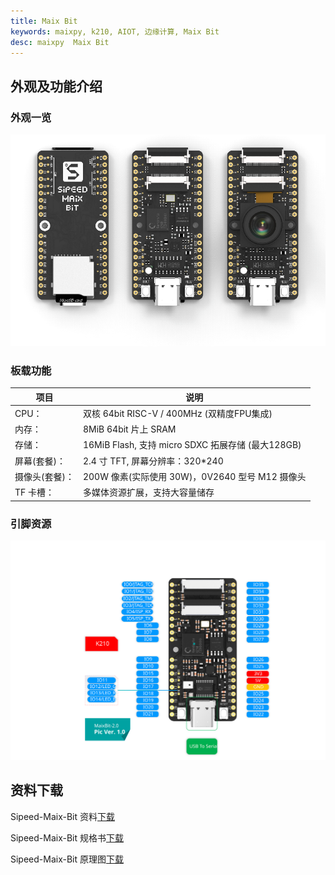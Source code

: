 ```yaml
---
title: Maix Bit
keywords: maixpy, k210, AIOT, 边缘计算, Maix Bit
desc: maixpy  Maix Bit
---
```



## 外观及功能介绍

### 外观一览

![Maix Bit](../../assets/hardware/maix_bit/maix_bit.png)

### 板载功能

| 项目           | 说明                                              |
| -------------- | ------------------------------------------------- |
| CPU：          | 双核 64bit RISC-V / 400MHz (双精度FPU集成)        |
| 内存：         | 8MiB 64bit 片上 SRAM                              |
| 存储：         | 16MiB Flash, 支持 micro SDXC 拓展存储 (最大128GB) |
| 屏幕(套餐)：   | 2.4 寸 TFT, 屏幕分辨率：320\*240          |
| 摄像头(套餐)： | 200W 像素(实际使用 30W)，0V2640 型号 M12 摄像头   |
| TF 卡槽：      | 多媒体资源扩展，支持大容量储存                    |

### 引脚资源

![](./../../assets/hardware/maix_bit/maixbit_pin_maps.svg)

## 资料下载

Sipeed-Maix-Bit 资料[下载](https://dl.sipeed.com/shareURL/MAIX/HDK/Sipeed-Maix-Bit/Maix-Bit_V2.0_with_MEMS_microphone)

Sipeed-Maix-Bit 规格书[下载](https://dl.sipeed.com/fileList/MAIX/HDK/Sipeed-Maix-Bit/Specifications/Sipeed%20Maix-Bit%20%E8%A7%84%E6%A0%BC%E4%B9%A6%20V2.0.pdf)

Sipeed-Maix-Bit 原理图[下载](https://dl.sipeed.com/fileList/MAIX/HDK/Sipeed-Maix-Bit/Maix-Bit_V2.0_with_MEMS_microphone/Maix-Bit_V2.0_Schematic.pdf)

